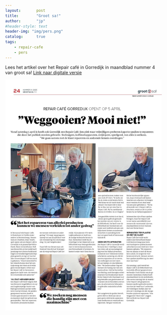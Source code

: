 ```yaml
---
layout:       post
title:        "Groot sa!"
author:       "jp"
#header-style: text
header-img: "img/pers.png"
catalog:      true
tags:
    - repair-cafe
    - pers
---
```


Lees het artikel over het Repair café in Gorredijk in maandblad nummer 4 van groot sa!
[Link naar digitale versie](https://www.grootsa.nl/reader/21150#p=24)

![Artikel](/img/page.jpg "Artikel in groot sa!")
